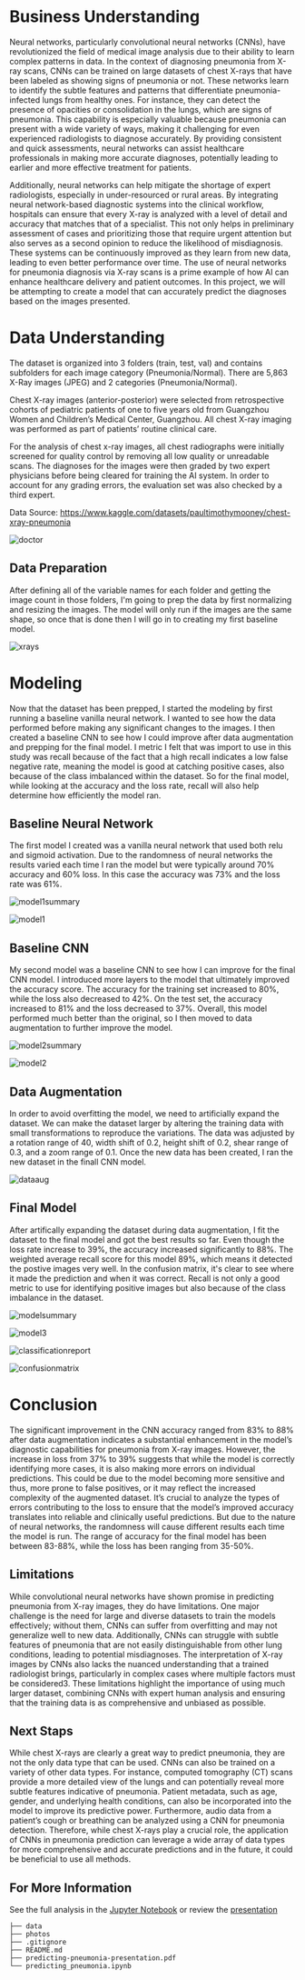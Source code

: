 # Business Understanding

   Neural networks, particularly convolutional neural networks (CNNs), have revolutionized the field of medical image analysis due to their ability to learn complex patterns in data. In the context of diagnosing pneumonia from X-ray scans, CNNs can be trained on large datasets of chest X-rays that have been labeled as showing signs of pneumonia or not. These networks learn to identify the subtle features and patterns that differentiate pneumonia-infected lungs from healthy ones. For instance, they can detect the presence of opacities or consolidation in the lungs, which are signs of pneumonia. This capability is especially valuable because pneumonia can present with a wide variety of ways, making it challenging for even experienced radiologists to diagnose accurately. By providing consistent and quick assessments, neural networks can assist healthcare professionals in making more accurate diagnoses, potentially leading to earlier and more effective treatment for patients.
    
   Additionally, neural networks can help mitigate the shortage of expert radiologists, especially in under-resourced or rural areas. By integrating neural network-based diagnostic systems into the clinical workflow, hospitals can ensure that every X-ray is analyzed with a level of detail and accuracy that matches that of a specialist. This not only helps in preliminary assessment of cases and prioritizing those that require urgent attention but also serves as a second opinion to reduce the likelihood of misdiagnosis. These systems can be continuously improved as they learn from new data, leading to even better performance over time. The use of neural networks for pneumonia diagnosis via X-ray scans is a prime example of how AI can enhance healthcare delivery and patient outcomes. In this project, we will be attempting to create a model that can accurately predict the diagnoses based on the images presented.
   

# Data Understanding

The dataset is organized into 3 folders (train, test, val) and contains subfolders for each image category (Pneumonia/Normal). There are 5,863 X-Ray images (JPEG) and 2 categories (Pneumonia/Normal).

Chest X-ray images (anterior-posterior) were selected from retrospective cohorts of pediatric patients of one to five years old from Guangzhou Women and Children’s Medical Center, Guangzhou. All chest X-ray imaging was performed as part of patients’ routine clinical care.

For the analysis of chest x-ray images, all chest radiographs were initially screened for quality control by removing all low quality or unreadable scans. The diagnoses for the images were then graded by two expert physicians before being cleared for training the AI system. In order to account for any grading errors, the evaluation set was also checked by a third expert.

Data Source: https://www.kaggle.com/datasets/paultimothymooney/chest-xray-pneumonia

![doctor](https://github.com/lpb3393/predicting_pneumonia/blob/main/photos/doctor.JPG)


## Data Preparation

After defining all of the variable names for each folder and getting the image count in those folders, I'm going to prep the data by first normalizing and resizing the images. The model will only run if the images are the same shape, so once that is done then I will go in to creating my first baseline model.

![xrays](https://github.com/lpb3393/predicting_pneumonia/blob/main/photos/xrays.JPG)

# Modeling

Now that the dataset has been prepped, I started the modeling by first running a baseline vanilla neural network. I wanted to see how the data performed before making any significant changes to the images. I then created a baseline CNN to see how I could improve after data augmentation and prepping for the final model. I metric I felt that was import to use in this study was recall because of the fact that a high recall indicates a low false negative rate, meaning the model is good at catching positive cases, also because of the class imbalanced within the dataset. So for the final model, while looking at the accuracy and the loss rate, recall will also help determine how efficiently the model ran.

## Baseline Neural Network

The first model I created was a vanilla neural network that used both relu and sigmoid activation. Due to the randomness of neural networks the results varied each time I ran the model but were typically around 70% accuracy and 60% loss. In this case the accuracy was 73% and the loss rate was 61%.

![model1summary](https://github.com/lpb3393/predicting_pneumonia/blob/main/photos/model1summary.JPG)


![model1](https://github.com/lpb3393/predicting_pneumonia/blob/main/photos/model1.JPG)



## Baseline CNN

My second model was a baseline CNN to see how I can improve for the final CNN model. I introduced more layers to the model that ultimately improved the accuracy score. The accuracy for the training set increased to 80%, while the loss also decreased to 42%. On the test set, the accuracy increased to 81% and the loss decreased to 37%. Overall, this model performed much better than the original, so I then moved to data augmentation to further improve the model.


![model2summary](https://github.com/lpb3393/predicting_pneumonia/blob/main/photos/model2summary.JPG)

![model2](https://github.com/lpb3393/predicting_pneumonia/blob/main/photos/model2.JPG)


## Data Augmentation

In order to avoid overfitting the model, we need to artificially expand the dataset. We can make the dataset larger by altering the training data with small transformations to reproduce the variations. The data was adjusted by a rotation range of 40, width shift of 0.2, height shift of 0.2, shear range of 0.3, and a zoom range of 0.1. Once the new data has been created, I ran the new dataset in the finall CNN model.

![dataaug](https://github.com/lpb3393/predicting_pneumonia/blob/main/photos/dataaug.JPG)


## Final Model

After artifically expanding the dataset during data augmentation, I fit the dataset to the final model and got the best results so far. Even though the loss rate increase to 39%, the accuracy increased significantly to 88%. The weighted average recall score for this model 89%, which means it detected the postive images very well. In the confusion matrix, it's clear to see where it made the prediction and when it was correct. Recall is not only a good metric to use for identifying positive images but also because of the class imbalance in the dataset.

![modelsummary](https://github.com/lpb3393/predicting_pneumonia/blob/main/photos/modelsummary.JPG)


![model3](https://github.com/lpb3393/predicting_pneumonia/blob/main/photos/model3.JPG)


![classificationreport](https://github.com/lpb3393/predicting_pneumonia/blob/main/photos/classificationreport.JPG)


![confusionmatrix](https://github.com/lpb3393/predicting_pneumonia/blob/main/photos/confusionmatrix.JPG)



# Conclusion

The significant improvement in the CNN accuracy ranged from 83% to 88% after data augmentation indicates a substantial enhancement in the model’s diagnostic capabilities for pneumonia from X-ray images. However, the increase in loss from 37% to 39% suggests that while the model is correctly identifying more cases, it is also making more errors on individual predictions. This could be due to the model becoming more sensitive and thus, more prone to false positives, or it may reflect the increased complexity of the augmented dataset. It’s crucial to analyze the types of errors contributing to the loss to ensure that the model’s improved accuracy translates into reliable and clinically useful predictions. But due to the nature of neural networks, the randomness will cause different results each time the model is run. The range of accuracy for the final model has been between 83-88%, while the loss has been ranging from 35-50%.

 
## Limitations

While convolutional neural networks have shown promise in predicting pneumonia from X-ray images, they do have limitations. One major challenge is the need for large and diverse datasets to train the models effectively; without them, CNNs can suffer from overfitting and may not generalize well to new data. Additionally, CNNs can struggle with subtle features of pneumonia that are not easily distinguishable from other lung conditions, leading to potential misdiagnoses. The interpretation of X-ray images by CNNs also lacks the nuanced understanding that a trained radiologist brings, particularly in complex cases where multiple factors must be considered3. These limitations highlight the importance of using much larger dataset, combining CNNs with expert human analysis and ensuring that the training data is as comprehensive and unbiased as possible.

## Next Staps

While chest X-rays are clearly a great way to predict pneumonia, they are not the only data type that can be used. CNNs can also be trained on a variety of other data types. For instance, computed tomography (CT) scans provide a more detailed view of the lungs and can potentially reveal more subtle features indicative of pneumonia. Patient metadata, such as age, gender, and underlying health conditions, can also be incorporated into the model to improve its predictive power. Furthermore, audio data from a patient’s cough or breathing can be analyzed using a CNN for pneumonia detection. Therefore, while chest X-rays play a crucial role, the application of CNNs in pneumonia prediction can leverage a wide array of data types for more comprehensive and accurate predictions and in the future, it could be beneficial to use all methods.



## For More Information
See the full analysis in the [Jupyter Notebook](https://github.com/lpb3393/predicting_pneumonia/blob/main/predicting_pneumonia.ipynb) or review the [presentation](https://github.com/lpb3393/predicting_pneumonia/blob/main/predicting-pneumonia-presentation.pdf)




```
├── data
├── photos
├── .gitignore
├── README.md
├── predicting-pneumonia-presentation.pdf
└── predicting_pneumonia.ipynb
```
